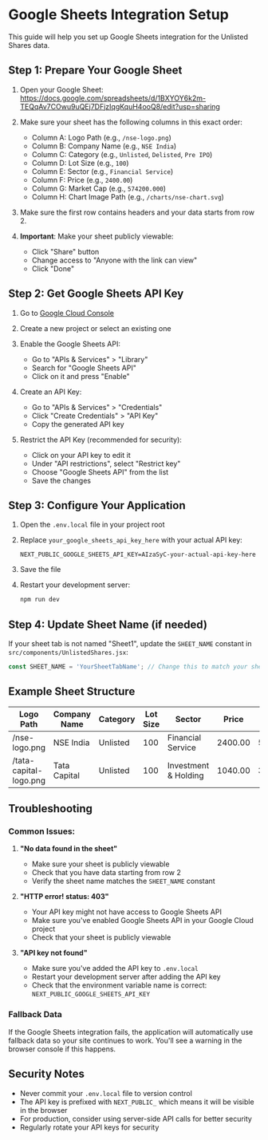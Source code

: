 # Google Sheets Integration Setup

This guide will help you set up Google Sheets integration for the Unlisted Shares data.

## Step 1: Prepare Your Google Sheet

1. Open your Google Sheet: https://docs.google.com/spreadsheets/d/1BXYOY6k2m-TEQqAv7COwu9uQEj7DFjzIqgKquH4ooQ8/edit?usp=sharing

2. Make sure your sheet has the following columns in this exact order:
   - Column A: Logo Path (e.g., `/nse-logo.png`)
   - Column B: Company Name (e.g., `NSE India`)
   - Column C: Category (e.g., `Unlisted`, `Delisted`, `Pre IPO`)
   - Column D: Lot Size (e.g., `100`)
   - Column E: Sector (e.g., `Financial Service`)
   - Column F: Price (e.g., `2400.00`)
   - Column G: Market Cap (e.g., `574200.000`)
   - Column H: Chart Image Path (e.g., `/charts/nse-chart.svg`)

3. Make sure the first row contains headers and your data starts from row 2.

4. **Important**: Make your sheet publicly viewable:
   - Click "Share" button
   - Change access to "Anyone with the link can view"
   - Click "Done"

## Step 2: Get Google Sheets API Key

1. Go to [Google Cloud Console](https://console.cloud.google.com/)

2. Create a new project or select an existing one

3. Enable the Google Sheets API:
   - Go to "APIs & Services" > "Library"
   - Search for "Google Sheets API"
   - Click on it and press "Enable"

4. Create an API Key:
   - Go to "APIs & Services" > "Credentials"
   - Click "Create Credentials" > "API Key"
   - Copy the generated API key

5. Restrict the API Key (recommended for security):
   - Click on your API key to edit it
   - Under "API restrictions", select "Restrict key"
   - Choose "Google Sheets API" from the list
   - Save the changes

## Step 3: Configure Your Application

1. Open the `.env.local` file in your project root

2. Replace `your_google_sheets_api_key_here` with your actual API key:
   ```
   NEXT_PUBLIC_GOOGLE_SHEETS_API_KEY=AIzaSyC-your-actual-api-key-here
   ```

3. Save the file

4. Restart your development server:
   ```bash
   npm run dev
   ```

## Step 4: Update Sheet Name (if needed)

If your sheet tab is not named "Sheet1", update the `SHEET_NAME` constant in `src/components/UnlistedShares.jsx`:

```javascript
const SHEET_NAME = 'YourSheetTabName'; // Change this to match your sheet tab name
```

## Example Sheet Structure

| Logo Path | Company Name | Category | Lot Size | Sector | Price | Market Cap | Chart Image |
|-----------|--------------|----------|----------|--------|-------|------------|-------------|
| /nse-logo.png | NSE India | Unlisted | 100 | Financial Service | 2400.00 | 574200.000 | /charts/nse-chart.svg |
| /tata-capital-logo.png | Tata Capital | Unlisted | 100 | Investment & Holding | 1040.00 | 385117.660 | /charts/tata-chart.svg |

## Troubleshooting

### Common Issues:

1. **"No data found in the sheet"**
   - Make sure your sheet is publicly viewable
   - Check that you have data starting from row 2
   - Verify the sheet name matches the `SHEET_NAME` constant

2. **"HTTP error! status: 403"**
   - Your API key might not have access to Google Sheets API
   - Make sure you've enabled Google Sheets API in your Google Cloud project
   - Check that your sheet is publicly viewable

3. **"API key not found"**
   - Make sure you've added the API key to `.env.local`
   - Restart your development server after adding the API key
   - Check that the environment variable name is correct: `NEXT_PUBLIC_GOOGLE_SHEETS_API_KEY`

### Fallback Data

If the Google Sheets integration fails, the application will automatically use fallback data so your site continues to work. You'll see a warning in the browser console if this happens.

## Security Notes

- Never commit your `.env.local` file to version control
- The API key is prefixed with `NEXT_PUBLIC_` which means it will be visible in the browser
- For production, consider using server-side API calls for better security
- Regularly rotate your API keys for security
